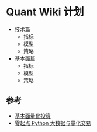 # Quant Wiki 计划

+   技术篇
    +   指标
    +   模型
    +   策略
+   基本面篇
    +   指标
    +   模型
    +   策略

## 参考

+   [基本面量化投资](https://book.douban.com/subject/27112448/)
+   [零起点 Python 大数据与量化交易](https://book.douban.com/subject/26945534/)

